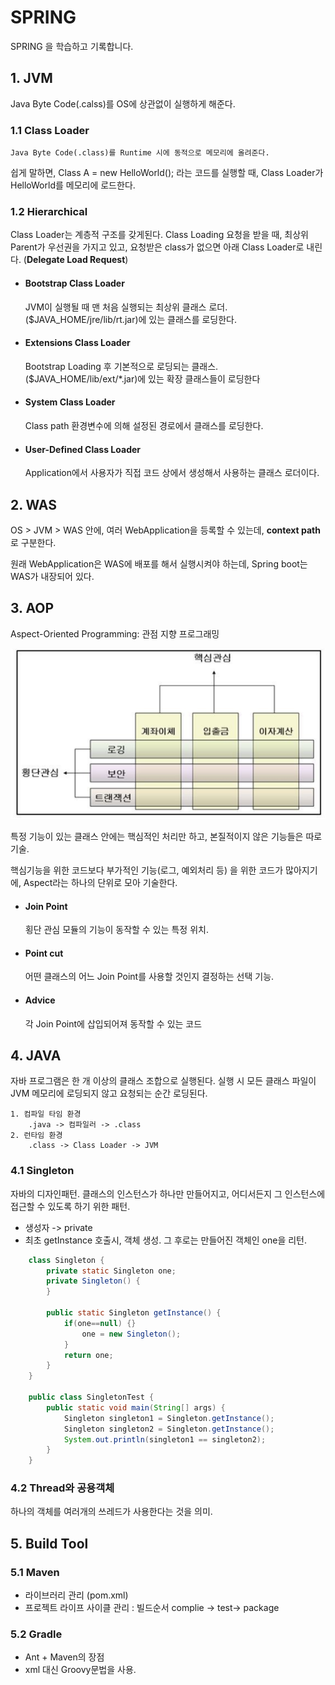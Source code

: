 SPRING
======

SPRING 을 학습하고 기록합니다.

## 1. JVM
Java Byte Code(.calss)를 OS에 상관없이 실행하게 해준다.

### 1.1 Class Loader
    Java Byte Code(.class)를 Runtime 시에 동적으로 메모리에 올려준다.

쉽게 말하면, Class A = new HelloWorld(); 라는 코드를 실행할 때, Class Loader가 HelloWorld를 메모리에 로드한다.

### 1.2 Hierarchical
Class Loader는 계층적 구조를 갖게된다. Class Loading 요청을 받을 때, 최상위 Parent가 우선권을 가지고 있고, 요청받은 class가 없으면 아래 Class Loader로 내린다. (**Delegate Load Request**)

* #### Bootstrap Class Loader
    JVM이 실행될 때 맨 처음 실행되는 최상위 클래스 로더.
    ($JAVA_HOME/jre/lib/rt.jar)에 있는 클래스를 로딩한다.

* #### Extensions Class Loader
    Bootstrap Loading 후 기본적으로 로딩되는 클래스.
    ($JAVA_HOME/lib/ext/*.jar)에 있는 확장 클래스들이 로딩한다

* #### System Class Loader
    Class path 환경변수에 의해 설정된 경로에서 클래스를 로딩한다.

* #### User-Defined Class Loader
    Application에서 사용자가 직접 코드 상에서 생성해서 사용하는 클래스 로더이다.

## 2. WAS
OS > JVM > WAS 안에, 여러 WebApplication을 등록할 수 있는데, **context path**로 구분한다.

원래 WebApplication은 WAS에 배포를 해서 실행시켜야 하는데, Spring boot는 WAS가 내장되어 있다.


## 3. AOP
Aspect-Oriented Programming: 관점 지향 프로그래밍

![My image](img/aop1.png "aop")

특정 기능이 있는 클래스 안에는 핵심적인 처리만 하고, 본질적이지 않은 기능들은 따로 기술.

핵심기능을 위한 코드보다 부가적인 기능(로그, 예외처리 등) 을 위한 코드가 많아지기에, Aspect라는 하나의 단위로 모아 기술한다.

* #### Join Point
    횡단 관심 모듈의 기능이 동작할 수 있는 특정 위치.

* #### Point cut
    어떤 클래스의 어느 Join Point를 사용할 것인지 결정하는 선택 기능.

* #### Advice
    각 Join Point에 삽입되어져 동작할 수 있는 코드

## 4. JAVA
자바 프로그램은 한 개 이상의 클래스 조합으로 실행된다. 실행 시 모든 클래스 파일이 JVM 메모리에 로딩되지 않고 요청되는 순간 로딩된다.

```
1. 컴파일 타임 환경
    .java -> 컴파일러 -> .class
2. 런타임 환경
    .class -> Class Loader -> JVM
```

### 4.1 Singleton
자바의 디자인패턴. 클래스의 인스턴스가 하나만 만들어지고, 어디서든지 그 인스턴스에 접근할 수 있도록 하기 위한 패턴.

* 생성자 -> private
* 최초 getInstance 호출시, 객체 생성. 그 후로는 만들어진 객체인 one을 리턴.

``` Java
    class Singleton {
        private static Singleton one;
        private Singleton() {
        }

        public static Singleton getInstance() {
            if(one==null) {}
                one = new Singleton();
            }
            return one;
        }
    }

    public class SingletonTest {
        public static void main(String[] args) {
            Singleton singleton1 = Singleton.getInstance();
            Singleton singleton2 = Singleton.getInstance();
            System.out.println(singleton1 == singleton2);
        }
    }
```


### 4.2 Thread와 공용객체
하나의 객체를 여러개의 쓰레드가 사용한다는 것을 의미.

## 5. Build Tool

### 5.1 Maven
* 라이브러리 관리 (pom.xml)
* 프로젝트 라이프 사이클 관리 : 빌드순서 complie -> test-> package

### 5.2 Gradle
* Ant + Maven의 장점
* xml 대신 Groovy문법을 사용.




